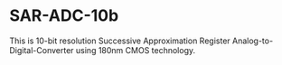 # SAR-ADC-10b
This is 10-bit resolution Successive Approximation Register Analog-to-Digital-Converter using 180nm CMOS technology.
